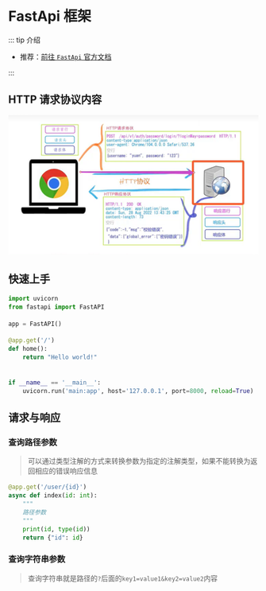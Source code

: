 # FastApi 框架

::: tip 介绍 
- 推荐：[前往 `FastApi` 官方文档](https://fastapi.tiangolo.com/zh/)

:::


## HTTP 请求协议内容
![http请求协议内容](/pictures/python_images/http请求协议内容.png)

## 快速上手
```python
import uvicorn
from fastapi import FastAPI

app = FastAPI()

@app.get('/')
def home():
    return "Hello world!"


if __name__ == '__main__':
    uvicorn.run('main:app', host='127.0.0.1', port=8000, reload=True)

```


## 请求与响应

### 查询路径参数

> 可以通过类型注解的方式来转换参数为指定的注解类型，如果不能转换为返回相应的错误响应信息

```python
@app.get('/user/{id}')
async def index(id: int):
    """
    路径参数
    """
    print(id, type(id))
    return {"id": id}
```

### 查询字符串参数

> 查询字符串就是路径的`?`后面的`key1=value1&key2=value2`内容



